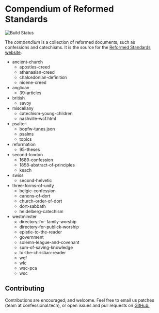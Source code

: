 Compendium of Reformed Standards
================================

![Build Status](https://github.com/reformed-standards/compendium/workflows/Test/badge.svg)

The *compendium* is a collection of reformed documents, such as confessions and
catechisms.  It is the source for the [Reformed Standards website][1].

* ancient-church
    * apostles-creed
    * athanasian-creed
    * chalcedonian-definition
    * nicene-creed
* anglican
    * 39-articles
* british
    * savoy
* miscellany
    * catechism-young-children
    * nashville-wcf.html
* psalter
    * bopfw-tunes.json
    * psalms
    * topics
* reformation
    * 95-theses
* second-london
    * 1689-confession
    * 1858-abstract-of-principles
    * keach
* swiss
    * second-helvetic
* three-forms-of-unity
    * belgic-confession
    * canons-of-dort
    * church-order-of-dort
    * dort-sabbath
    * heidelberg-catechism
* westminster
    * directory-for-family-worship
    * directory-for-publick-worship
    * epistle-to-the-reader
    * government
    * solemn-league-and-covenant
    * sum-of-saving-knowledge
    * to-the-christian-reader
    * wcf
    * wlc
    * wsc-pca
    * wsc

Contributing
------------

Contributions are encouraged, and welcome.  Feel free to email us patches
(team at confessional.tech), or open issues and pull requests on [GitHub.][2]

[1]: https://reformedstandards.com
[2]: https://github.com/reformed-standards/compendium/
